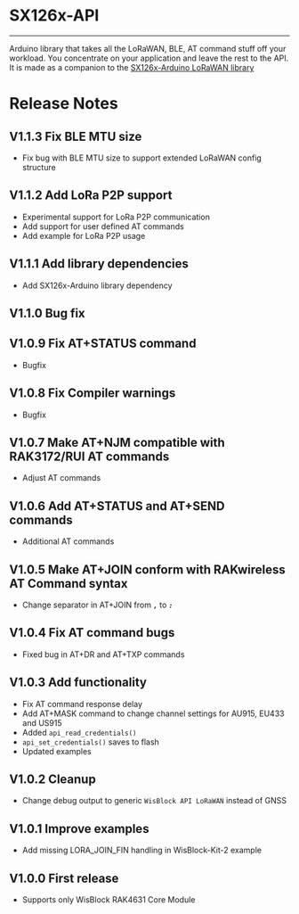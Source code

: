 # SX126x-API
----
Arduino library that takes all the LoRaWAN, BLE, AT command stuff off your workload. You concentrate on your application and leave the rest to the API. It is made as a companion to the [SX126x-Arduino LoRaWAN library](https://github.com/beegee-tokyo/SX126x-Arduino)    

# Release Notes

## V1.1.3 Fix BLE MTU size
  - Fix bug with BLE MTU size to support extended LoRaWAN config structure
  
## V1.1.2 Add LoRa P2P support
  - Experimental support for LoRa P2P communication
  - Add support for user defined AT commands
  - Add example for LoRa P2P usage
  
## V1.1.1 Add library dependencies
  - Add SX126x-Arduino library dependency
  
## V1.1.0 Bug fix

## V1.0.9 Fix AT+STATUS command
  - Bugfix
  
## V1.0.8 Fix Compiler warnings
  - Bugfix
  
## V1.0.7 Make AT+NJM compatible with RAK3172/RUI AT commands
  - Adjust AT commands
  
## V1.0.6 Add AT+STATUS and AT+SEND commands
  - Additional AT commands
  
## V1.0.5 Make AT+JOIN conform with RAKwireless AT Command syntax
  - Change separator in AT+JOIN from _**`,`**_ to _**`:`**_
  
## V1.0.4 Fix AT command bugs
  - Fixed bug in AT+DR and AT+TXP commands

## V1.0.3 Add functionality
  - Fix AT command response delay
  - Add AT+MASK command to change channel settings for AU915, EU433 and US915
  - Added `api_read_credentials()`
  - `api_set_credentials()` saves to flash
  - Updated examples

## V1.0.2 Cleanup 
- Change debug output to generic `WisBlock API LoRaWAN` instead of GNSS

## V1.0.1 Improve examples
- Add missing LORA_JOIN_FIN handling in WisBlock-Kit-2 example

## V1.0.0 First release
  - Supports only WisBlock RAK4631 Core Module
